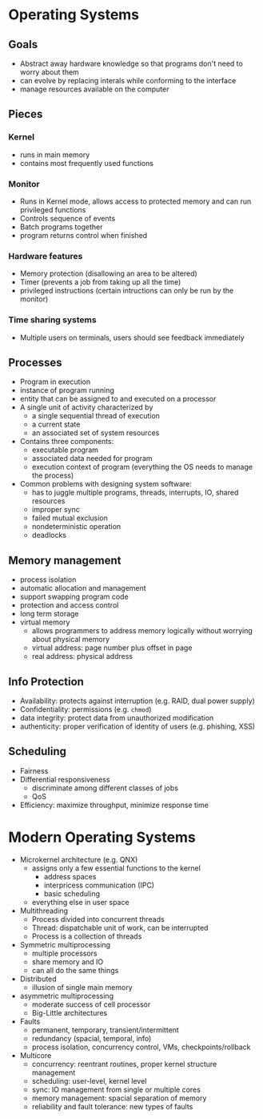 # Operating Systems
## Goals
- Abstract away hardware knowledge so that programs don't need to worry about them
- can evolve by replacing interals while conforming to the interface
- manage resources available on the computer


## Pieces
### Kernel
- runs in main memory
- contains most frequently used functions

### Monitor
- Runs in Kernel mode, allows access to protected memory and can run privileged functions
- Controls sequence of events
- Batch programs together
- program returns control when finished


### Hardware features
- Memory protection (disallowing an area to be altered)
- Timer (prevents a job from taking up all the time)
- privileged instructions (certain intructions can only be run by the monitor)

### Time sharing systems
- Multiple users on terminals, users should see feedback immediately


## Processes
- Program in execution
- instance of program running
- entity that can be assigned to and executed on a processor
- A single unit of activity characterized by
  - a single sequential thread of execution
  - a current state
  - an associated set of system resources
- Contains three components:
  - executable program
  - associated data needed for program
  - execution context of program (everything the OS needs to manage the process)
- Common problems with designing system software:
  - has to juggle multiple programs, threads, interrupts, IO, shared resources
  - improper sync
  - failed mutual exclusion
  - nondeterministic operation
  - deadlocks

## Memory management
- process isolation
- automatic allocation and management
- support swapping program code
- protection and access control
- long term storage
- virtual memory
  - allows programmers to address memory logically without worrying about physical memory
  - virtual address: page number plus offset in page
  - real address: physical address


## Info Protection
- Availability: protects against interruption (e.g. RAID, dual power supply)
- Confidentiality: permissions (e.g. `chmod`)
- data integrity: protect data from unauthorized modification
- authenticity: proper verification of identity of users (e.g. phishing, XSS)


## Scheduling
- Fairness
- Differential responsiveness
  - discriminate among different classes of jobs
  - QoS
- Efficiency: maximize throughput, minimize response time

# Modern Operating Systems
- Microkernel architecture (e.g. QNX)
  - assigns only a few essential functions to the kernel
	  - address spaces
	  - interpricess communication (IPC)
	  - basic scheduling
  - everything else in user space
- Multithreading
  - Process divided into concurrent threads
  - Thread: dispatchable unit of work, can be interrupted
  - Process is a collection of threads
- Symmetric multiprocessing
  - multiple processors
  - share memory and IO
  - can all do the same things
- Distributed
  - illusion of single main memory
- asymmetric multiprocessing
  - moderate success of cell processor
  - Big-Little architectures
- Faults
  - permanent, temporary, transient/intermittent
  - redundancy (spacial, temporal, info)
  - process isolation, concurrency control, VMs, checkpoints/rollback
- Multicore
  -  concurrency: reentrant routines, proper kernel structure management
  -  scheduling: user-level, kernel level
  -  sync: IO management from single or multiple cores
  -  memory management: spacial separation of memory
  -  reliability and fault tolerance: new types of faults
